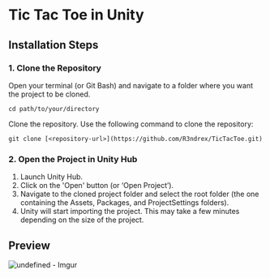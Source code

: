 # Tic Tac Toe in Unity
## Installation Steps
### 1. Clone the Repository
Open your terminal (or Git Bash) and navigate to a folder where you want the project to be cloned.
```
cd path/to/your/directory
```
Clone the repository. Use the following command to clone the repository:
```
git clone [<repository-url>](https://github.com/R3ndrex/TicTacToe.git)
```
### 2. Open the Project in Unity Hub
1. Launch Unity Hub.
2. Click on the 'Open' button (or ‘Open Project’).
3. Navigate to the cloned project folder and select the root folder (the one containing the Assets, Packages, and ProjectSettings folders).
4. Unity will start importing the project. This may take a few minutes depending on the size of the project.

## Preview
![undefined - Imgur](https://github.com/R3ndrex/TicTacToe/assets/127026383/aefe465a-49d2-4f96-9a7e-7db638fccf3d)

